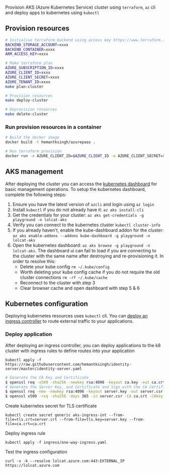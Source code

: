 Provision AKS (Azure Kubernetes Service) cluster using `terraform`, `az` cli and deploy apps to kubernetes using `kubectl`

## Provision resources

```sh
# Initialise terraform backend using access key https://www.terraform.io/docs/backends/types/azurerm.html
BACKEND_STORAGE_ACCOUNT=xxxx
BACKEND_CONTAINER=xxxx
ARM_ACCESS_KEY=xxxx

# Make terraform plan
AZURE_SUBSCRIPTION_ID=xxxx
AZURE_CLIENT_ID=xxxx
AZURE_CLIENT_SECRET=xxxx
AZURE_TENANT_ID=xxxx
make plan-cluster

# Provision resources
make deploy-cluster

# Deprovision resources
make delete-cluster
```

### Run provision resources in a container

```sh
# Build the docker image
docker build -t hemantksingh/azurepaas .

# Run terraform provision
docker run -e AZURE_CLIENT_ID=$AZURE_CLIENT_ID -e AZURE_CLIENT_SECRET=$AZURE_CLIENT_SECRET -e AZURE_SUBSCRIPTION_ID=$AZURE_SUBSCRIPTION_ID -e AZURE_TENANT_ID=$AZURE_TENANT_ID -it hemantksingh/terraform /bin/bash
```

## AKS management

After deploying the cluster you can access the [kubernetes dashboard](https://docs.microsoft.com/en-gb/azure/aks/kubernetes-dashboard) for basic management operations. To setup the kubernetes dashboard, complete the following steps:

1. Ensure you have the latest version of `azcli` and login using `az login`
2. Install `kubectl` if you do not already have it: `az aks install-cli`
3. Get the credentials for your cluster: `az aks get-credentials -g playground -n lolcat-aks`
4. Verify you can connect to the kubernetes cluster `kubectl cluster-info`
5. If you already haven't, enable the kube-dashboard addon for the cluster: `az aks enable-addons --addons kube-dashboard -g playground -n lolcat-aks`
6. Open the kubernetes dashboard: `az aks browse -g playground -n lolcat-aks`. The dashboard ui can fail to load if you are connecting to the cluster with the same name after destroying and re-provisioning it. In order to resolve this:
    * Delete your kube config `rm ~/.kube/config`
    * Worth deleting your kube config cache if you do not require the old cluster connections `rm -rf ~/.kube/cache`
    * Reconnect to the cluster with step 3
    * Clear browser cache and open dashboard with step 5 & 6

## Kubernetes configuration

Deploying kubernetes resources uses `kubectl` cli. You can [deploy an ingress controller](./docs/ingress-controller.md) to route external traffic to your applications.

### Deploy application

After deploying an ingress controller, you can deploy applications to the k8 cluster with ingress rules to define routes into your application

`kubectl apply -f https://raw.githubusercontent.com/hemantksingh/identity-server/master/identity-server.yaml`

```sh
# Generate the CA Key and Certificate
$ openssl req -x509 -sha256 -newkey rsa:4096 -keyout ca.key -out ca.crt -days 356 -nodes -subj '/CN=Lolcat Cert Authority'
# Generate the Server Key, and Certificate and Sign with the CA Certificate
$ openssl req -new -newkey rsa:4096 -keyout server.key -out server.csr -nodes -subj  '/CN=lolcat.azure.com/O=aks-ingress'
$ openssl x509 -req -sha256 -days 365 -in server.csr -CA ca.crt -CAkey ca.key -set_serial 01 -out server.crt
```

Create kubernetes secret for TLS certificate

`kubectl create secret generic aks-ingress-int --from-file=tls.crt=server.crt --from-file=tls.key=server.key --from-file=ca.crt=ca.crt`

Deploy ingress rule

`kubectl apply -f ingress/one-way-ingress.yaml`

Test the ingress configuration

`curl -v -k --resolve lolcat.azure.com:443:EXTERNAL_IP https://lolcat.azure.com`
